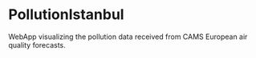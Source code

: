 # PollutionIstanbul
WebApp visualizing the pollution data received from CAMS European air quality forecasts.
